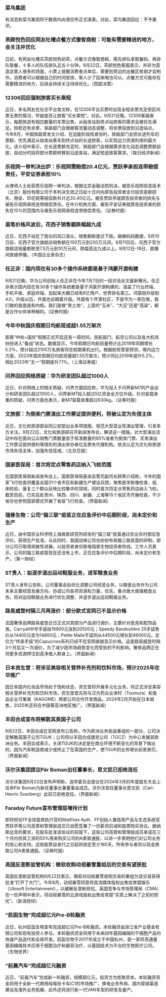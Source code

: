 ### 菜鸟集团
有消息称菜鸟集团将于数周内向港交所正式递表。对此，菜鸟集团回应：不予置评。
### 茶颜悦色回应网友吐槽点餐方式像智商税：可能有需要精进的地方，会关注并优化
日前，有网友吐槽买茶颜悦色奶茶，点餐方式像智商税，需先排队拿取餐码，再排队取餐，十多人的队伍排队近五十分钟。9月22日，茶颜悦色客服表示，并非为营造店里人很多的场面，小票上提醒消费者点单后，需要到旁边的出餐区核销才会制作。消费者可以根据自己的时间安排，等人少了回来喝也可以，点餐方式可能存在需要精进的地方，后续会持续关注持续优化。（西部决策）
### 12306回应强制旅客买长乘短
近日，多名网友在社交平台发文称，在12306平台买票时出现全程余票充足但区间票无票的情况，怀疑是否让旅客“买长乘短”。对此，9月21日晚，12306客服表示，每趟旅途有相应数量的车票出售，从始发站到终点站旅客的需求会被优先满足。倘若还有余票，铁路部门会根据客流量动态调整，将余票投放到沿途站点。
今年8月，中国铁路曾发文介绍，在运能阶段性紧张时，铁路部门会把长途列车的票额，优先满足从始发站乘车到终点站的长途旅客，以实现运力资源利用的最大化。该介绍中表示，在长途票额充足时，铁路部门会根据需求变化动态调整票额投放，自动分时段将部分票额转移到沿途各站，满足短途旅客需求。（每日经济新闻）
### 乐视网一审判决出炉：乐视网需赔偿20.4亿元，贾跃亭承担连带赔偿责任，平安证券承担10%
从律师人士处获悉乐视网一审判决，根据北京金融法院判决，被告乐视网信息技术（北京）股份有限公司于本判决生效之日起十日内向原告投资者支付投资差额损失、佣金、印花税等赔偿款共计近20.40亿元。被告贾跃亭就原告投资者的损失与被告乐视网承担连带赔偿责任。在中介机构方面，被告平安证券就原告投资者的损失在10%的范围内与被告乐视网承担连带赔偿责任。（证券时报）
### 眉笔价格风波后，花西子销售额跌幅超九成
近日，花西子站在了舆论的风口浪尖，销售额断崖式下跌。据蝉妈妈数据，9月10日前，花西子官方旗舰店销售额在100万元到250万元间。9月11日后，花西子官方旗舰店销量额跌至7.5万元到10万元间，跌幅高达九成以上。9月12日-18日，直播间直接停播。（中国企业家杂志）
### 任正非：国内现在有30多个操作系统都是基于鸿蒙开源构建
9月21日晚，华为公司创始人任正非在今年7月7日的一段对话全文最新曝光。任正非表示国内现在有30多个操作系统都是基于鸿蒙开源构建的，涵盖了行业终端、手机平板、家庭终端，加起来大概已经有6亿用户，世界排名第三。鸿蒙刚升级到4.0，升级以后，外面也会跟着升级。外面有个开源社区，不是华为一家在做，我们做的是底座和内核。我们是做“黑土地”，上面的“玉米”、“大豆”还是“高粱”，都是合作伙伴来种植的。(证券时报)
### 今年中秋国庆假期日均航班或超1.55万架次
距离“中秋+国庆”假期正式开启还有一周时间，民航部门、航空公司以及各大机场纷纷进入“备战”状态。数据显示，今年假期日均航班量预计比2019年同期增长5.2%，预计超过2100万名旅客将在假期乘机出行。根据航班管家预测，境内运力方面，2023年国庆假期日均航班量超1.55万架次，预计同比2019年提升5.2%，相比2023年“五一”假期提升7.1%。（上海证券报）
### 问界回应网络质疑：华为研发团队超过1000人
近日，针对网络上的相关质疑，问界方面回应称，华为投入于问界新M7的产品设计和研发团队超过1000人，问界新M7投入超过5亿资金全方位升级。针对装载承重的质疑，问界方面也表示，新M7装载承重超过630kg。（证券时报）
### 文旅部：为倒卖门票演出工作票证提供便利，将被认定为失信主体
近日，文化和旅游部会同公安部出台多项措施，规范大型营业性演出管理，引发多方关注。9月22日，文化和旅游部召开新闻发布会，解读这一措施。对大型演出活动中存在面向公众销售门票数量低于核准数量的85%或者为倒卖门票、买卖演出工作票证提供便利等情形的演出举办单位及票务代理机构，依法认定为文化和旅游市场失信主体，加强失信惩戒。（北京日报）
### 国家医保局：首次将定点零售药店纳入飞检范围
在国家医保局新闻发布会上，国家医保局基金监管司副司长顾荣介绍称，今年的国家飞行检查将覆盖全国31个省市区和新疆生产建设兵团，聚焦医学影像检查、临床检验、康复三个群众反映比较集中的领域，同时首次将定点零售药店纳入飞检。截至目前，已先后赴贵州、陕西、四川、新疆、上海等15个省区市开展检查，不少省份也参照国家模式开展了省级飞行检查。（界面新闻）
### 瑞普生物：公司“猫三联”疫苗正在应急评价中后期阶段，尚未定价和生产
近日，由中国农业科学院上海兽医研究所研发的“猫三联”疫苗通过农业农村部应急评价，获得生产批准。与此同时，我国动保公司也纷纷布局猫三联疫苗的研制，部分公司已取得突破性进展。以投资者身份致电瑞普生物投资者热线，工作人员表示，公司的猫三联疫苗现在还没有上市，正在应急评价中后期阶段，尚未定价和生产。（第一财经）
### ST贵人：拟逐步退出运动鞋服业务，进军粮食业务
ST贵人发布公告称，公司董事会拟优化调整公司经营业务，以粮食业务作为公司未来主要经营发展方向，协调公司各项资源和力量，优先、重点做大做强粮食业务。将对运动鞋服业务进行优化调整，并逐步退出运动鞋服业务。
### 路易威登时隔三月再涨价：部分款式官网已不显示价格
法国奢侈品牌路易威登近日正式对其部分产品进行调价，主要针对皮具和配饰品类。Carryall中号手袋由19900元涨到20500元；Speedy Bandoulière 25手袋售价从14400元变为14800元；Petite Malle手袋则从44500元增长到46000元。定位为“传承手袋”的Capucines系列已经不在官网直接显示价格。这是路易威登时隔3个月后又一次调价，为了减少因市场趋势变化而受到的不利影响，奢侈品牌正在将更多资源押注到高净值人群身上。（界面新闻）
### 日本资生堂：将涉足美容相关营养补充剂和饮料市场，预计2025年在华推广
因日本国内化妆品市场处于饱和状态，资生堂将开展多元化业务，将正式涉足美容相关营养补充剂和饮料市场，资生堂首先将与汉方药企业津村（Tsumura）和食品企业可果美（KAGOME）两家公司合作开发商品，2024年2月开始在日本销售，2025年还将在中国等亚洲地区推广。（界面新闻）
### 丰田合成宣布将解散其英国子公司
9月22日，丰田合成在官网发布公告称，作为欧洲业务收益重组的一部分，公司决定解散英国子公司TGUK；公司将以丰田合成捷克公司（TGCZ）为中心发展其欧洲业务。丰田合成表示，关闭TGUK的决定是在商业环境不断变化的背景下做出的，因为汽车制造商减少或终止了在英国的生产，使TGUK的业务增长前景渺茫。（界面新闻）
### 沃尔沃集团提议Pär Boman出任董事长，思文凯已拒绝连任
沃尔沃集团9月22日发布声明称，选举委员会提议在2024年3月的年度股东大会上任命Pär Boman为新任董事长兼董事会成员。沃尔沃现任董事长思文凯（Carl-Henric Svanberg）此前已拒绝连任。（界面新闻）
### Faraday Future宣布管理层增持计划
即将担任FF全球首席执行官的Matthias Aydt、FF创始人兼首席产品与生态系统官贾跃亭等公司高管和管理层成员已自愿签署了一份薪资扣减和股票购买协议。据纳斯达克的要求，在股东批准该协议的前提下，这些公司高管和管理层成员承诺在三个月内将其工资的50%用来购买公司的A类普通股，以进一步表明他们对公司业务的信心和支持。这些股票自发行之日起将锁定至少180天，所有参与者将以现金换取公司A类普通股。（证券时报）
### 英国反垄断监管机构：微软收购动视暴雪重组后的交易有望获批
英国反垄断监管机构9月22日表示，微软对动视暴雪收购交易的重组为该交易获得批准“打开了大门”。今年8月，动视暴雪同意将其流媒体版权出售给育碧娱乐（Ubisoft Entertainment），以缓解反垄断担忧。英国竞争与市场管理局（CMA）在一份声明中表示，将动视暴雪的云游戏版权出售给育碧“实质上解决了之前的担忧”。（新浪财经）
### “启函生物”完成超亿元Pre-B轮融资
近日，杭州启函生物宣布完成超亿元Pre-B轮融资。本轮融资由浙江省产业基金有限公司和现有投资人参与。本轮融资资金将用于未来四年基因编辑的干细胞产品的快速产品迭代和全球开发。启函生物于2017年成立于中国杭州，是一家将高通量基因编辑技术应用于细胞治疗和器官治疗，以基因技术为平台的生物医疗公司。（生物世界）
### “前晨汽车”完成超亿元融资
近日，“前晨汽车”完成新一轮融资，规模超亿元，投资方为核聚资本。本轮融资资金将用于全新一代商用纯电轻卡车iC1的市场推广、换电业务布局、国内营销渠道建设及海外业务拓展，此外还将进行新一代VAN车型的研发及量产。
